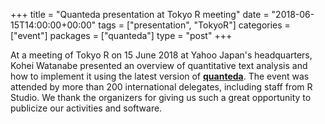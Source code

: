 +++
title = "Quanteda presentation at Tokyo R meeting"
date = "2018-06-15T14:00:00+00:00"
tags = ["presentation", "TokyoR"]
categories = ["event"]
packages = ["quanteda"]
type = "post"
+++

At a meeting of Tokyo R on 15 June 2018 at Yahoo Japan's headquarters, Kohei Watanabe presented an overview of quantitative text analysis and how to implement it using the latest version of [**quanteda**](https://quanteda.io).  The event was attended by more than 200 international delegates, including staff from R Studio.  We thank the organizers for giving us such a great opportunity to publicize our activities and software.
